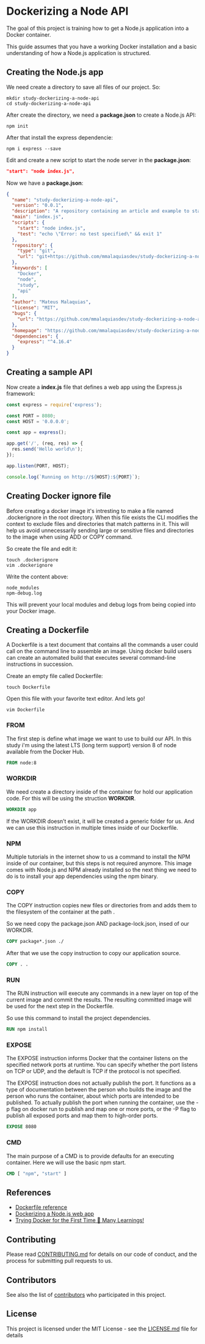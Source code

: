 # Dockerizing a Node API

The goal of this project is training how to get a Node.js application into a Docker container.

This guide assumes that you have a working Docker installation and a basic understanding of how a Node.js application is structured.

## Creating the Node.js app

We need create a directory to save all files of our project. So:

```shell
mkdir study-dockerizing-a-node-api
cd study-dockerizing-a-node-api
```

After create the directory, we need a **package.json** to create a Node.js API:

```shell
npm init
```

After that install the express dependencie:

```shell
npm i express --save
```

Edit and create a new script to start the node server in the **package.json**:

```json
"start": "node index.js",
```

Now we have a **package.json**:

```json
{
  "name": "study-dockerizing-a-node-api",
  "version": "0.0.1",
  "description": "A repository containing an article and example to start my docker studies",
  "main": "index.js",
  "scripts": {
    "start": "node index.js",
    "test": "echo \"Error: no test specified\" && exit 1"
  },
  "repository": {
    "type": "git",
    "url": "git+https://github.com/mmalaquiasdev/study-dockerizing-a-node-api.git"
  },
  "keywords": [
    "Docker",
    "node",
    "study",
    "api"
  ],
  "author": "Mateus Malaquias",
  "license": "MIT",
  "bugs": {
    "url": "https://github.com/mmalaquiasdev/study-dockerizing-a-node-api/issues"
  },
  "homepage": "https://github.com/mmalaquiasdev/study-dockerizing-a-node-api#readme",
  "dependencies": {
    "express": "^4.16.4"
  }
}
```

## Creating a sample API

Now create a **index.js** file that defines a web app using the Express.js framework:

```javascript
const express = require('express');

const PORT = 8080;
const HOST = '0.0.0.0';

const app = express();

app.get('/', (req, res) => {
  res.send('Hello world\n');
});

app.listen(PORT, HOST);

console.log(`Running on http://${HOST}:${PORT}`);
```

## Creating Docker ignore file

Before creating a docker image it's intresting to make a file named .dockerignore in the root directory. When this file exists the CLI modifies the context to exclude files and directories that match patterns in it. This will help us avoid unnecessarily sending large or sensitive files and directories to the image when using ADD or COPY command.

So create the file and edit it:

```shell
touch .dockerignore
vim .dockerignore
```

Write the content above:

```shell
node_modules
npm-debug.log
```

This will prevent your local modules and debug logs from being copied into your Docker image.

## Creating a Dockerfile

A Dockerfile is a text document that contains all the commands a user could call on the command line to assemble an image. Using docker build users can create an automated build that executes several command-line instructions in succession.

Create an empty file called Dockerfile:

```shell
touch Dockerfile
```

Open this file with your favorite text editor. And lets go!

```shell
vim Dockerfile
```

### FROM

The first step is define what image we want to use to build our API. In this study i'm using the latest LTS (long term support) version 8 of node available from the Docker Hub.

```Dockerfile
FROM node:8
```

### WORKDIR

We need create a directory inside of the container for hold our application code. For this will be using the struction **WORKDIR**.

```Dockerfile
WORKDIR app
```

If the WORKDIR doesn’t exist, it will be created a generic folder for us. And we can use this instruction in multiple times inside of our Dockerfile.

### NPM

Multiple tutorials in the internet show to us a command to install the NPM inside of our container, but this steps is not required anymore. This image comes with Node.js and NPM already installed so the next thing we need to do is to install your app dependencies using the npm binary.

### COPY

The COPY instruction copies new files or directories from <src> and adds them to the filesystem of the container at the path <dest>.
  
So we need copy the package.json AND package-lock.json, insed of our WORKDIR.

```Dockerfile
COPY package*.json ./
```

After that we use the copy instruction to copy our application source.

```Dockerfile
COPY . .
```

### RUN

The RUN instruction will execute any commands in a new layer on top of the current image and commit the results. The resulting committed image will be used for the next step in the Dockerfile.

So use this command to install the project dependencies.

```Dockerfile
RUN npm install
```

### EXPOSE

The EXPOSE instruction informs Docker that the container listens on the specified network ports at runtime. You can specify whether the port listens on TCP or UDP, and the default is TCP if the protocol is not specified.

The EXPOSE instruction does not actually publish the port. It functions as a type of documentation between the person who builds the image and the person who runs the container, about which ports are intended to be published. To actually publish the port when running the container, use the -p flag on docker run to publish and map one or more ports, or the -P flag to publish all exposed ports and map them to high-order ports.

```Dockerfile
EXPOSE 8080
```

### CMD

The main purpose of a CMD is to provide defaults for an executing container. Here we will use the basic npm start.

```Dockerfile
CMD [ "npm", "start" ]
```

## References

- [Dockerfile reference](https://docs.docker.com/engine/reference/builder/#dockerignore-file)
- [Dockerizing a Node.js web app](https://nodejs.org/en/docs/guides/nodejs-docker-webapp/)
- [Trying Docker for the First Time 📖 Many Learnings!](https://www.youtube.com/watch?v=2tvbkCW4OIY)

## Contributing

Please read [CONTRIBUTING.md](https://gist.github.com/PurpleBooth/b24679402957c63ec426) for details on our code of conduct, and the process for submitting pull requests to us.

## Contributors

See also the list of [contributors](https://github.com/mmalaquiasdev/study-dockerizing-a-node-api/graphs/contributors) who participated in this project.

## License

This project is licensed under the MIT License - see the [LICENSE.md](LICENSE.md) file for details
